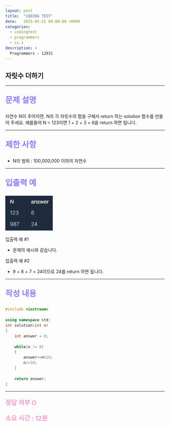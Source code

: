 ```yaml
---
layout: post
title:  "CODING TEST"
date:   2025-05-21 09:00:00 +0900
categories:
  - codingtest
  - programmers
  - Lv.1
description: >
  Programmers - 12931
---
```

## 자릿수 더하기

---

<p style = "color:#8f7cee; font-size:25px; font-weight:bold">
문제 설명
</p>

자연수 N이 주어지면, N의 각 자릿수의 합을 구해서 return 하는 solution 함수를 만들어 주세요.
예를들어 N = 123이면 1 + 2 + 3 = 6을 return 하면 됩니다.

---

<p style = "color:#8f7cee; font-size:25px; font-weight:bold">
제한 사항
</p>

- N의 범위 : 100,000,000 이하의 자연수

---

<p style = "color:#8f7cee; font-size:25px; font-weight:bold">
입출력 예
</p>

<img src="/assets/img/codingtest/12931.png" width="150" height="110">

입출력 예 #1
- 문제의 예시와 같습니다.

입출력 예 #2
- 9 + 8 + 7 = 24이므로 24를 return 하면 됩니다.

---

<p style = "color:#8f7cee; font-size:25px; font-weight:bold">
작성 내용
</p>

```cpp
#include <iostream>

using namespace std;
int solution(int n)
{
    int answer = 0;

    while(n != 0)
    {
        answer+=n%10;
        n/=10;
    }

    return answer;
}
```

---

<p style = "color:#ed9ece; font-size:20px; font-weight:bold">
정답 여부 O
</p>

<p style = "color:#ed9ece; font-size:20px; font-weight:bold">
소요 시간 : 12분
</p>
